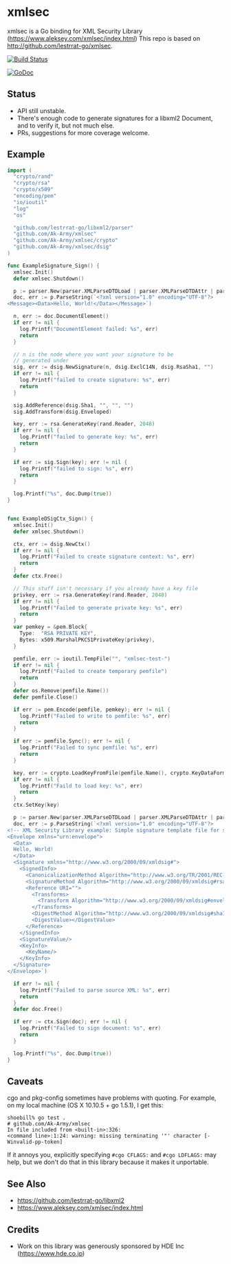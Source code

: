 # xmlsec

xmlsec is a Go binding for XML Security Library (https://www.aleksey.com/xmlsec/index.html)
This repo is based on http://github.com/lestrrat-go/xmlsec.

[![Build Status](https://travis-ci.org/lestrrat-go/xmlsec.svg?branch=master)](https://travis-ci.org/lestrrat-go/xmlsec)

[![GoDoc](https://godoc.org/github.com/Ak-Army/xmlsec?status.svg)](https://godoc.org/github.com/Ak-Army/xmlsec)

## Status

* API still unstable.
* There's enough code to generate signatures for a libxml2 Document, and to verify it, but not much else.
* PRs, suggestions for more coverage welcome.

## Example

```go
import (
  "crypto/rand"
  "crypto/rsa"
  "crypto/x509"
  "encoding/pem"
  "io/ioutil"
  "log"
  "os"

  "github.com/lestrrat-go/libxml2/parser"
  "github.com/Ak-Army/xmlsec"
  "github.com/Ak-Army/xmlsec/crypto"
  "github.com/Ak-Army/xmlsec/dsig"
)

func ExampleSignature_Sign() {
  xmlsec.Init()
  defer xmlsec.Shutdown()

  p := parser.New(parser.XMLParseDTDLoad | parser.XMLParseDTDAttr | parser.XMLParseNoEnt)
  doc, err := p.ParseString(`<?xml version="1.0" encoding="UTF-8"?>
<Message><Data>Hello, World!</Data></Message>`)

  n, err := doc.DocumentElement()
  if err != nil {
    log.Printf("DocumentElement failed: %s", err)
    return
  }

  // n is the node where you want your signature to be
  // generated under
  sig, err := dsig.NewSignature(n, dsig.ExclC14N, dsig.RsaSha1, "")
  if err != nil {
    log.Printf("failed to create signature: %s", err)
    return
  }

  sig.AddReference(dsig.Sha1, "", "", "")
  sig.AddTransform(dsig.Enveloped)

  key, err := rsa.GenerateKey(rand.Reader, 2048)
  if err != nil {
    log.Printf("failed to generate key: %s", err)
    return
  }

  if err := sig.Sign(key); err != nil {
    log.Printf("failed to sign: %s", err)
    return
  }

  log.Printf("%s", doc.Dump(true))
}


func ExampleDSigCtx_Sign() {
  xmlsec.Init()
  defer xmlsec.Shutdown()

  ctx, err := dsig.NewCtx()
  if err != nil {
    log.Printf("Failed to create signature context: %s", err)
    return
  }
  defer ctx.Free()

  // This stuff isn't necessary if you already have a key file
  privkey, err := rsa.GenerateKey(rand.Reader, 2048)
  if err != nil {
    log.Printf("Failed to generate private key: %s", err)
    return
  }
  var pemkey = &pem.Block{
    Type:  "RSA PRIVATE KEY",
    Bytes: x509.MarshalPKCS1PrivateKey(privkey),
  }

  pemfile, err := ioutil.TempFile("", "xmlsec-test-")
  if err != nil {
    log.Printf("Failed to create temporary pemfile")
    return
  }
  defer os.Remove(pemfile.Name())
  defer pemfile.Close()

  if err := pem.Encode(pemfile, pemkey); err != nil {
    log.Printf("Failed to write to pemfile: %s", err)
    return
  }

  if err := pemfile.Sync(); err != nil {
    log.Printf("Failed to sync pemfile: %s", err)
    return
  }

  key, err := crypto.LoadKeyFromFile(pemfile.Name(), crypto.KeyDataFormatPem)
  if err != nil {
    log.Printf("Faild to load key: %s", err)
    return
  }
  ctx.SetKey(key)

  p := parser.New(parser.XMLParseDTDLoad | parser.XMLParseDTDAttr | parser.XMLParseNoEnt)
  doc, err := p.ParseString(`<?xml version="1.0" encoding="UTF-8"?>
<!-- XML Security Library example: Simple signature template file for sign1 example.  -->
<Envelope xmlns="urn:envelope">
  <Data>
  Hello, World!
  </Data>
  <Signature xmlns="http://www.w3.org/2000/09/xmldsig#">
    <SignedInfo>
      <CanonicalizationMethod Algorithm="http://www.w3.org/TR/2001/REC-xml-c14n-20010315" />
      <SignatureMethod Algorithm="http://www.w3.org/2000/09/xmldsig#rsa-sha1" />
      <Reference URI="">
        <Transforms>
          <Transform Algorithm="http://www.w3.org/2000/09/xmldsig#enveloped-signature" />
        </Transforms>
        <DigestMethod Algorithm="http://www.w3.org/2000/09/xmldsig#sha1" />
        <DigestValue></DigestValue>
      </Reference>
    </SignedInfo>
    <SignatureValue/>
    <KeyInfo>
      <KeyName/>
    </KeyInfo>
  </Signature>
</Envelope>`)

  if err != nil {
    log.Printf("Failed to parse source XML: %s", err)
    return
  }
  defer doc.Free()

  if err := ctx.Sign(doc); err != nil {
    log.Printf("Failed to sign document: %s", err)
    return
  }

  log.Printf("%s", doc.Dump(true))
}
```

## Caveats

cgo and pkg-config sometimes have problems with quoting. For example, on my local
machine (OS X 10.10.5 + go 1.5.1), I get this:

```
shoebill% go test .
# github.com/Ak-Army/xmlsec
In file included from <built-in>:326:
<command line>:1:24: warning: missing terminating '"' character [-Winvalid-pp-token]
```

If it annoys you, explicitly specifying `#cgo CFLAGS:` and `#cgo LDFLAGS:` may help,
but we don't do that in this library because it makes it unportable.

## See Also

* https://github.com/lestrrat-go/libxml2
* https://www.aleksey.com/xmlsec/index.html

## Credits

* Work on this library was generously sponsored by HDE Inc (https://www.hde.co.jp)
